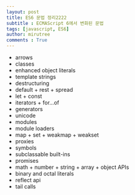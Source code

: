 ```yaml
---
layout: post
title: ES6 문법 정리2222
subtitle : ECMAScript 6에서 변화된 문법
tags: [javascript, ES6]
author: mirutree
comments : True
---
```

   
 - arrows
 - classes
 - enhanced object literals
 - template strings
 - destructuring
 - default + rest + spread
 - let + const
 - iterators + for…of
 - generators
 - unicode
 - modules
 - module loaders
 - map + set + weakmap + weakset
 - proxies
 - symbols
 - subclassable built-ins
 - promises
 - math + number + string + array + object APIs
 - binary and octal literals
 - reflect api
 - tail calls
